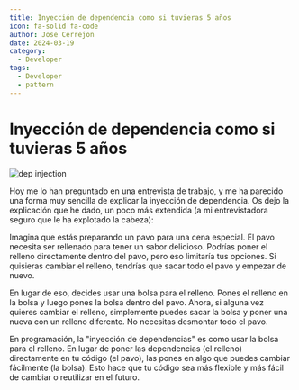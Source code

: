 ```yaml
---
title: Inyección de dependencia como si tuvieras 5 años
icon: fa-solid fa-code
author: Jose Cerrejon
date: 2024-03-19
category:
  - Developer
tags:
  - Developer
  - pattern
---
```

# Inyección de dependencia como si tuvieras 5 años

![dep injection](/images/2024/03/turkey.png "¿Por qué he elegido este ejemplo para explicar la inyección de dependencias?")

Hoy me lo han preguntado en una entrevista de trabajo, y me ha parecido una forma muy sencilla de explicar la inyección de dependencia. Os dejo la explicación que he dado, un poco más extendida (a mi entrevistadora seguro que le ha explotado la cabeza):

Imagina que estás preparando un pavo para una cena especial. El pavo necesita ser rellenado para tener un sabor delicioso. Podrías poner el relleno directamente dentro del pavo, pero eso limitaría tus opciones. Si quisieras cambiar el relleno, tendrías que sacar todo el pavo y empezar de nuevo.

En lugar de eso, decides usar una bolsa para el relleno. Pones el relleno en la bolsa y luego pones la bolsa dentro del pavo. Ahora, si alguna vez quieres cambiar el relleno, simplemente puedes sacar la bolsa y poner una nueva con un relleno diferente. No necesitas desmontar todo el pavo.

En programación, la "inyección de dependencias" es como usar la bolsa para el relleno. En lugar de poner las dependencias (el relleno) directamente en tu código (el pavo), las pones en algo que puedes cambiar fácilmente (la bolsa). Esto hace que tu código sea más flexible y más fácil de cambiar o reutilizar en el futuro.